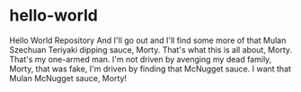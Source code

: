 # hello-world
Hello World Repository
And I'll go out and I'll find some more of that Mulan Szechuan Teriyaki dipping sauce, Morty. That's what this is all about, Morty. That's my one-armed man. I'm not driven by avenging my dead family, Morty, that was fake, I'm driven by finding that McNugget sauce. I want that Mulan McNugget sauce, Morty!
